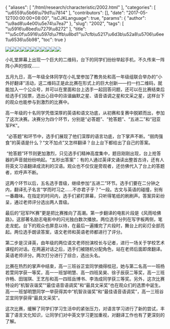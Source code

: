 {
    "aliases": [
        "/html/research/characteristic/2002.html"
    ],
    "categories": [
        "\u6559\u5b66\u79d1\u7814"
    ],
    "contributors": [],
    "date": "2017-05-12T00:00:00+08:00",
    "isCJKLanguage": true,
    "params": {
        "author": "\u9ad8\u4e00\u5e74\u7ea7"
    },
    "slug": "2002",
    "tags": [
        "\u5916\u8bed\u7279\u8272"
    ],
    "title": "\"\u5c0f\u5916\u597d\u7ffb\u8bd1\"\u7cfb\u5217\u6d3b\u52a8\u5706\u6ee1\u6536\u5b98",
    "toc": true
}

![](https://cdn.tfls.online/mirror/full/ced59c450a45b65cd4a0ea95f1c0c4a193721024.jpg)![](https://cdn.tfls.online/mirror/full/cd6473a2c54ab5baae2b0468d3577c375023f629.jpg)![](https://cdn.tfls.online/mirror/full/e3fcfd8b603eba3618b76454345d8f7ed1c38b74.jpg)![](https://cdn.tfls.online/mirror/full/e9d6bf2b82a0bff368af3991494d735b2df3608a.jpg)![](https://cdn.tfls.online/mirror/full/851e6c43d5b0898df10e78f0568a546fed65111d.jpg)![](https://cdn.tfls.online/mirror/full/03564808d846d4b2107d81936691ba32bf443a0b.jpg)![](https://cdn.tfls.online/mirror/full/5577d317ada781a9158ee464b7409aba2c536c12.jpg)![](https://cdn.tfls.online/mirror/full/f494b62f6317563c5aa00556095993c5acca3cc2.jpg)![](https://cdn.tfls.online/mirror/full/0fed3c89daeb59444b3239d50a4fa63236ea3914.jpg)![](https://cdn.tfls.online/mirror/full/41f41ebd6382090b13459a79c7de7c11bb334136.jpg)![](https://cdn.tfls.online/mirror/full/ee862aebd34a23787206b74615d176d992f170ef.jpg)




  





小礼堂屏幕上出现一个巨大的二维码，台下的同学们纷纷举起手机，不久传来一阵阵小声的惊叹...... 




五月九日，高一年级全体同学在小礼堂参加了教务处和高一年级组联合举办的“小外好翻译”活动，这二维码正是此比赛在形式上的巨大创新——扫一扫二维码，就能加入一个公众号，并可以在里面和台上选手一起回答问题，还可以在比赛结束后给选手们投票，选出心目中的诙谐幽默之星、语音语调之星和文采之星，这样台下的观众也能参与到激烈的比赛中。 




高一年级的十名同学凭借深厚的英语和语文功底，从初赛和复赛中脱颖而出，参加了这次决赛。决赛分为四个环节，分别是“必答题”、“抢答题”、“五进二”和“冠亚军PK”。 




 “必答题”和环节中，选手们展现了他们深厚的语言功底，台下掌声不断。“弱肉强食”的英语是什么？“文不加点”又怎样翻译？台上台下都给出了自己的答案。 




 “抢答题”环节则更加激烈，只见选手们精神高度集中，题目刚刚出现，台上抢答器的声音就纷纷响起。“五秒出答案”：有的人通过英译文诵读出整首古诗，还有人将英文习语翻译成流利的汉语。观众也不仅仅是旁观者，还仿佛代入了台上的答题者，欢呼声不断。 




这两个环节以后，五名选手晋级，继续参加“五进二”环节。选手们要在二分钟之内，翻译孔子名言“学而时习之......不亦君子乎？”一段。古文与英语的碰撞，别有一番趣味。在指定的时间内，选手们紧盯屏幕，只听得笔纸的刷刷声。答案异彩纷呈，通过老师评分选出两人晋级。 




最后的“冠军PK赛”更是把比赛推向了高潮。第一步翻译的电影片段是《风雨哈佛路》。这部著名励志电影中的闪光独白数次播放。两位选手分列在写字板两侧，笔走龙蛇。台下的观众也屏息以待，在最后一遍播完了片段时，舞台上的彩灯全部亮起。两位选手朗读答案，语文老师和英语老师都进行了评分。 




第二步是汉译英，由年级的两位语文老师扮演校长与记者，进行一场关于学校艺术课程的对话。在两遍对话之后，选手们被随机分配角色，站在老师后面即席翻译。英语老师评分。两次打分进行了综合，选出头名。 




比赛在热烈的掌声中结束，高一三班谷芷宜同学摘得桂冠，她与第二名高一一班杨若萱同学获一等奖，高一一班邹明慧、高一四班吴昊、徐子辰获二等奖，高一三班许畅、田瑞琪、王艺彤和高一四班岳博书、李浩成同学获三等奖。另外，这次比赛特设的“机智诙谐奖”“最佳语音语调奖”和“最具文采奖”也在观众们的选票中诞生。高一一班邹明慧同学一举获得其中“机智诙谐奖”和“最佳语音语调奖”，高一三班谷芷宜同学获得“最具文采奖”。 




这次比赛，缓解了同学们学习生活中的紧张压力，对语言学习进行了新的尝试，丰富了语言文化知识，让同学们对中英文学习更加重视，对翻译工作也有了更深刻的了解。 









  



